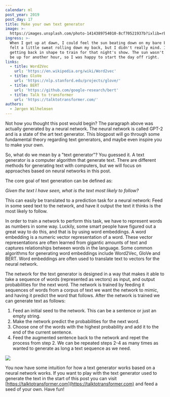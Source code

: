 ```yaml
---
calendar: ml
post_year: 2019
post_day: 17
title: Make your own text generator
image: >-
  https://images.unsplash.com/photo-1414389754010-8cf70521937b?ixlib=rb-1.2.1&ixid=eyJhcHBfaWQiOjEyMDd9&auto=format&fit=crop&w=1100&q=60
ingress: >-
  When I got up at dawn, I could feel the sun beating down on my bare body. I
  felt a little sweat rolling down my back, but I didn't really mind. I was
  getting back in shape to train for that night's show. The sun wasn't going to
  be up for another hour, so I was happy to start the day off right.
links:
  - title: Word2Vec
    url: 'https://en.wikipedia.org/wiki/Word2vec'
  - title: GloVe
    url: 'https://nlp.stanford.edu/projects/glove/'
  - title: BERT
    url: 'https://github.com/google-research/bert'
  - title: Talk to transformer
    url: 'https://talktotransformer.com/'
authors:
  - Jørgen Wilhelmsen
---
```

Not how you thought this post would begin? The paragraph above was actually generated by a neural network. The neural network is called GPT-2 and is a state of the art text generator. This blogpost will go through some fundamental theory regarding text generators, and maybe even inspire you to make your own.

So, what do we mean by a "text generator"? You guessed it. A text generator is a computer algorithm that generate text. There are different methods for generating text with computers, but we will focus on approaches based on neural networks in this post.

The core goal of text generation can be defined as: 

_Given the text I have seen, what is the text most likely to follow?_

This can easily be translated to a prediction task for a neural network: Feed in some seed text to the network, and have it output the text it thinks is the most likely to follow.

In order to train a network to perform this task, we have to represent words as numbers in some way. Luckily, some smart people have figured out a great way to do this, and that is by using word embeddings. A word embedding is a numeric vector representation of a word. These vector representations are often learned from gigantic amounts of text and captures relationships between words in the language. Some common algorithms for generating word embeddings include Word2Vec, GloVe and BERT. Word embeddings are often used to translate text to vectors for the neural network. 

The network for the text generator is designed in a way that makes it able to take a sequence of words (represented as vectors) as input, and output probabilities for the next word. The network is trained by feeding it sequences of words from a corpus of text we want the network to mimic, and having it predict the word that follows. After the network is trained we can generate text as follows:
1. Feed an initial seed to the network. This can be a sentence or just an empty string.
2. Make the network predict the probabilities for the next word.
3. Choose one of the words with the highest probability and add it to the end of the current sentence.
4. Feed the augmented sentence back to the network and repet the process from step 2.
We can be repeated steps 2-4 as many times as wanted to generate as long a text sequence as we need.

![](/assets/ml_17_pic1.gif)

You now have some intuition for how a text generator works based on a neural network works. If you want to play with the text generator used to generate the text in the start of this post you can visit [https://talktotransformer.com](https://talktotransformer.com) and feed a seed of your own. Have fun!
